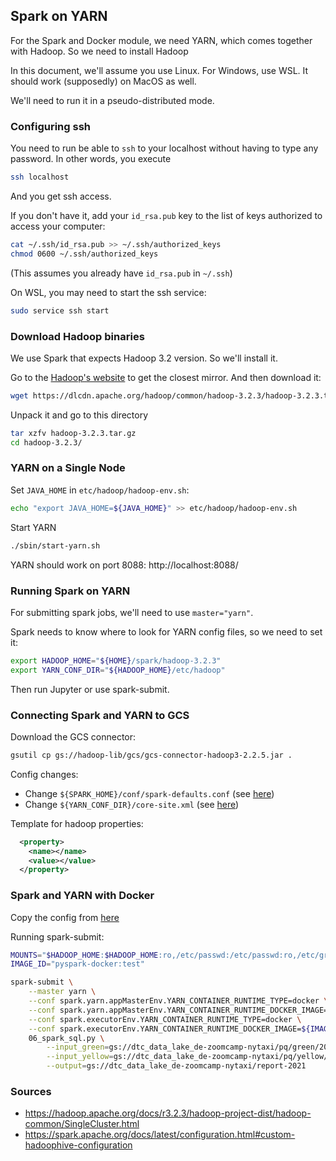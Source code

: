 ## Spark on YARN 

For the Spark and Docker module, we need YARN, which
comes together with Hadoop. So we need to install Hadoop

In this document, we'll assume you use Linux. For Windows, use WSL. It should work (supposedly) on MacOS as well. 

We'll need to run it in a pseudo-distributed mode.


### Configuring ssh

You need to run be able to `ssh` to your localhost without having to type any password. In other words, you execute 

```bash
ssh localhost
```

And you get ssh access. 

If you don't have it, add your `id_rsa.pub` key to the list of keys authorized to access your computer:

```bash
cat ~/.ssh/id_rsa.pub >> ~/.ssh/authorized_keys
chmod 0600 ~/.ssh/authorized_keys
```

(This assumes you already have `id_rsa.pub` in `~/.ssh`)

On WSL, you may need to start the ssh service:

```bash
sudo service ssh start
```

### Download Hadoop binaries

We use Spark that expects Hadoop 3.2 version. So we'll install it.

Go to the [Hadoop's website](https://www.apache.org/dyn/closer.cgi/hadoop/common/hadoop-3.2.3/hadoop-3.2.3.tar.gz) to get the closest mirror. And then download it:

```bash
wget https://dlcdn.apache.org/hadoop/common/hadoop-3.2.3/hadoop-3.2.3.tar.gz
```

Unpack it and go to this directory

```bash
tar xzfv hadoop-3.2.3.tar.gz
cd hadoop-3.2.3/
```


### YARN on a Single Node

Set `JAVA_HOME` in `etc/hadoop/hadoop-env.sh`:

```bash
echo "export JAVA_HOME=${JAVA_HOME}" >> etc/hadoop/hadoop-env.sh
```

Start YARN

```bash
./sbin/start-yarn.sh
```

YARN should work on port 8088: http://localhost:8088/


### Running Spark on YARN

For submitting spark jobs, we'll need to use `master="yarn"`.

Spark needs to know where to look for YARN config files, so we need to set it:


```bash
export HADOOP_HOME="${HOME}/spark/hadoop-3.2.3"
export YARN_CONF_DIR="${HADOOP_HOME}/etc/hadoop"
```

Then run Jupyter or use spark-submit.


### Connecting Spark and YARN to GCS

Download the GCS connector:

```bash
gsutil cp gs://hadoop-lib/gcs/gcs-connector-hadoop3-2.2.5.jar .
```

Config changes:

* Change `${SPARK_HOME}/conf/spark-defaults.conf` (see [here]())
* Change `${YARN_CONF_DIR}/core-site.xml` (see [here](config/core-site.xml))

Template for hadoop properties:

```xml
  <property>
    <name></name>
    <value></value>
  </property>
```

### Spark and YARN with Docker

Copy the config from [here](https://hadoop.apache.org/docs/r3.2.3/hadoop-yarn/hadoop-yarn-site/DockerContainers.html)

Running spark-submit:

```bash
MOUNTS="$HADOOP_HOME:$HADOOP_HOME:ro,/etc/passwd:/etc/passwd:ro,/etc/group:/etc/group:ro"
IMAGE_ID="pyspark-docker:test"

spark-submit \
    --master yarn \
    --conf spark.yarn.appMasterEnv.YARN_CONTAINER_RUNTIME_TYPE=docker \
    --conf spark.yarn.appMasterEnv.YARN_CONTAINER_RUNTIME_DOCKER_IMAGE=${IMAGE_ID} \
    --conf spark.executorEnv.YARN_CONTAINER_RUNTIME_TYPE=docker \
    --conf spark.executorEnv.YARN_CONTAINER_RUNTIME_DOCKER_IMAGE=${IMAGE_ID} \
    06_spark_sql.py \
        --input_green=gs://dtc_data_lake_de-zoomcamp-nytaxi/pq/green/2021/*/ \
        --input_yellow=gs://dtc_data_lake_de-zoomcamp-nytaxi/pq/yellow/2021/*/ \
        --output=gs://dtc_data_lake_de-zoomcamp-nytaxi/report-2021
```



### Sources

* https://hadoop.apache.org/docs/r3.2.3/hadoop-project-dist/hadoop-common/SingleCluster.html
* https://spark.apache.org/docs/latest/configuration.html#custom-hadoophive-configuration
